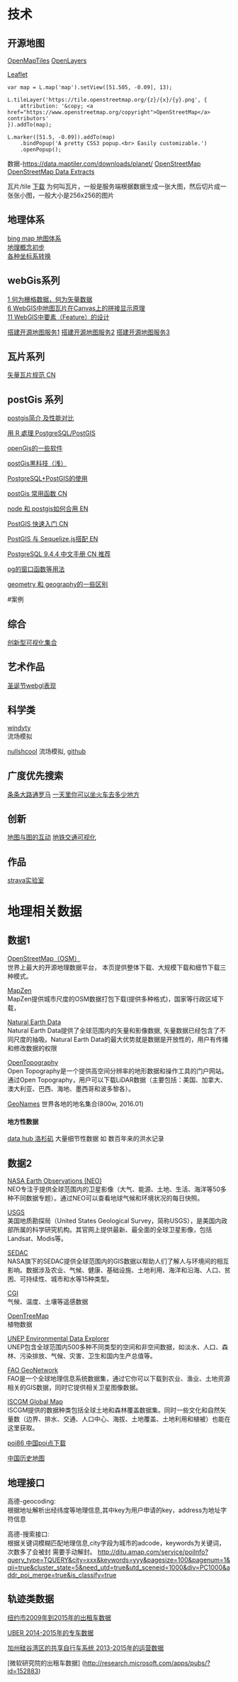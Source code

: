 # 技术

## 开源地图
[OpenMapTiles](https://github.com/openmaptiles)
[OpenLayers](https://github.com/openlayers/openlayers)

[Leaflet](https://github.com/Leaflet/Leaflet)
```
var map = L.map('map').setView([51.505, -0.09], 13);

L.tileLayer('https://tile.openstreetmap.org/{z}/{x}/{y}.png', {
    attribution: '&copy; <a href="https://www.openstreetmap.org/copyright">OpenStreetMap</a> contributors'
}).addTo(map);

L.marker([51.5, -0.09]).addTo(map)
    .bindPopup('A pretty CSS3 popup.<br> Easily customizable.')
    .openPopup();
```


数据-https://data.maptiler.com/downloads/planet/
[OpenStreetMap](https://www.openstreetmap.org/)
[OpenStreetMap Data Extracts](https://download.geofabrik.de/)

瓦片/tile [下载](http://wmksj.com/)
为何叫瓦片，一般是服务端根据数据生成一张大图，然后切片成一张张小图，一般大小是256x256的图片

## 地理体系
[bing map 地图体系](https://msdn.microsoft.com/en-us/library/bb259689.aspx)<br>
[地理概念初步](http://www.cnblogs.com/beniao/archive/2010/04/18/1714544.html)<br>
[各种坐标系转换](http://www.thinkgis.cn/topic/560370f200b823b7114ea635)<br>

## webGis系列 
[1 何为栅格数据，何为矢量数据](http://www.thinkgis.cn/topic/541a981ada8db186fd209c01)<br>
[6 WebGIS中地图瓦片在Canvas上的拼接显示原理](http://www.thinkgis.cn/topic/541a90d2da8db186fd1de575)<br>
[11 WebGIS中要素（Feature）的设计](http://www.thinkgis.cn/topic/541a9cdeda8db186fd226303)<br>

[搭建开源地图服务1](http://wangwei.info/osmgis-planet-data-import/)
[搭建开源地图服务2](http://wangwei.info/how-install-tilemill-in-osmgis/)
[搭建开源地图服务3](http://wangwei.info/osmgis-openlayers-test/)


## 瓦片系列
[矢量瓦片规范 CN](https://github.com/jingsam/vector-tile-spec/blob/master/2.1/README_zh.md)
## postGis 系列
[postgis简介 及性能对比](http://mysql.taobao.org/monthly/2015/07/04/) <br>

[用 R 處理 PostgreSQL/PostGIS ](http://mutolisp.logdown.com/posts/206944-treatment-with-r-postgresql-postgis-data)<br>

[openGis的一些软件](https://groups.google.com/forum/?hl=es-419#!topic/gisforums/LhEeCYAnLoo)

[postGis黑科技（浅）](https://yq.aliyun.com/articles/2727)

[PostgreSQL+PostGIS的使用](http://blog.chenapp.com/archives/332)

[postGis 常用函数 CN](http://xml.iteye.com/blog/1525730)

[node 和 postgis如何合用 EN](http://blog.geomusings.com/2014/02/18/a-little-deeper-with-node-and-postgis/)

[PostGIS 快速入门 CN](http://live.osgeo.org/zh/quickstart/postgis_quickstart.html)

[PostGIS 与 Sequelize.js搭配 EN](https://manuel-rauber.com/2016/01/08/using-geo-based-data-with-sequelizejs-utilizing-postgresql-and-ms-sql-server-in-node-js/)

[PostgreSQL 9.4.4 中文手册 CN 推荐](http://www.postgres.cn/docs/9.4/index.html)

[pg的窗口函数等用法](http://blog.csdn.net/ai6740165/article/details/38038259)

[geometry 和 geography的一些区别](https://github.com/Universefei/memo/blob/master/gis/PostGIS-04.md)





#案例

## 综合
[创新型可视化集合](http://conceptviz.github.io/#/e30=)

## 艺术作品
[圣诞节webgl表现](http://christmasexperiments.com/)<br>


## 科学类
[windyty](https://www.windyty.com/)<br>
流场模拟

[nullshcool](http://earth.nullschool.net/)
流场模拟, [github](https://github.com/cambecc/earth)

## 广度优先搜索
[条条大路通罗马](http://roadstorome.moovellab.com/explore)
[一天里你可以坐火车去多少地方](https://www.washingtonpost.com/news/worldviews/wp/2015/06/05/map-the-remarkable-distances-you-can-travel-on-a-european-train-in-less-than-a-day/)<br>

## 创新
[地图与图的互动](http://globe.cid.harvard.edu/?mode=productsphere&id=CU)
[地铁交通可视化](http://mbtaviz.github.io/)<br>


## 作品

[strava实验室](http://labs.strava.com/projects/)







# 地理相关数据

## 数据1

[OpenStreetMap（OSM）](http://wiki.openstreetmap.org/wiki/Downloading_data)<br>
世界上最大的开源地理数据平台， 本页提供整体下载、大规模下载和细节下载三种模式。

[MapZen](https://mapzen.com/data/)<br>
MapZen提供城市尺度的OSM数据打包下载(提供多种格式)，国家等行政区域下载，

[Natural Earth Data](http://www.naturalearthdata.com/downloads/)<br>
Natural Earth Data提供了全球范围内的矢量和影像数据, 矢量数据已经包含了不同尺度的抽吸。Natural Earth Data的最大优势就是数据是开放性的，用户有传播和修改数据的权限

[OpenTopography](http://www.opentopography.org/)<br>
Open Topography是一个提供高空间分辨率的地形数据和操作工具的门户网站。通过Open Topography，用户可以下载LiDAR数据（主要包括：美国、加拿大、澳大利亚、巴西、海地、墨西哥和波多黎各）。

[GeoNames](http://www.geonames.org/)
世界各地的地名集合(800w, 2016.01)

#### 地方性数据

[data hub 洛杉矶](http://geohub.lacity.org/)
大量细节性数据 如 数百年来的洪水记录

## 数据2

[NASA Earth Observations (NEO)](http://neo.sci.gsfc.nasa.gov)<br>
NEO专注于提供全球范围内的卫星影像（大气、能源、土地、生活、海洋等50多种不同数据专题）。通过NEO可以查看地球气候和环境状况的每日快照。

[USGS](http://earthexplorer.usgs.gov/)<br>
美国地质勘探局（United States Geological Survey，简称USGS），是美国内政部所属的科学研究机构。其官网上提供最新、最全面的全球卫星影像，包括Landsat、Modis等。

[SEDAC](http://sedac.ciesin.columbia.edu/data/sets/browse)<br>
NASA旗下的SEDAC提供全球范围内的GIS数据以帮助人们了解人与环境间的相互影响。数据涉及农业、气候、健康、基础设施、土地利用、海洋和沿海、人口、贫困、可持续性、城市和水等15种类型。

[CGI](http://www.cgiar-csi.org/data)<br>
气候、温度、土壤等遥感数据

[OpenTreeMap](https://www.opentreemap.org)<br>
植物数据

[UNEP Environmental Data Explorer](http://geodata.grid.unep.ch)<br>
UNEP包含全球范围内500多种不同类型的空间和非空间数据，如淡水、人口、森林、污染排放、气候、灾害、卫生和国内生产总值等。

[FAO GeoNetwork](http://www.fao.org/geonetwork/srv/en/main.home)<br>
FAO是一个全球地理信息系统数据集，通过它你可以下载到农业、渔业、土地资源相关的GIS数据，同时它提供相关卫星图像数据。

[ISCGM Global Map](http://www.iscgm.org/gm/index.html)<br>
ISCGM提供的数据种类包括全球土地和森林覆盖数据集。同时一些文化和自然矢量数（边界、排水、交通、人口中心、海拔、土地覆盖、土地利用和植被）也能在这里获取。

[poi86 中国poi点下载](http://www.poi86.com/)<br>

[中国历史地图](http://www.fas.harvard.edu/~chgis/data/chgis/downloads/v4/)<br>

## 地理接口

高德-geocoding:<br>
根据地址解析出经纬度等地理信息,其中key为用户申请的key，address为地址字符信息

高德-搜索接口: <br>
根据关键词模糊匹配地理信息,city字段为城市的adcode，keywords为关键词，次数多了会被封 需要手动解封。
http://ditu.amap.com/service/poiInfo?query_type=TQUERY&city=xxx&keywords=yyy&pagesize=100&pagenum=1&qii=true&cluster_state=5&need_utd=true&utd_sceneid=1000&div=PC1000&addr_poi_merge=true&is_classify=true

## 轨迹类数据

[纽约市2009年到2015年的出租车数据](http://www.nyc.gov/html/tlc/html/about/trip_record_data.shtml)

[UBER 2014-2015年的专车数据](https://github.com/fivethirtyeight/uber-tlc-foil-response)

[加州硅谷湾区的共享自行车系统 2013-2015年的运营数据](http://www.bayareabikeshare.com/open-data)

[微软研究院的出租车数据] (http://research.microsoft.com/apps/pubs/?id=152883)



